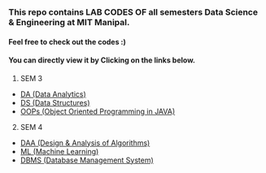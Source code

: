 ### This repo contains LAB CODES OF all semesters Data Science & Engineering at MIT Manipal.
#### Feel free to check out the codes :)
#### You can directly view it by Clicking on the links below.

1) SEM 3  
* [DA (Data Analytics)](https://github.com/ashrut1011/DSE/tree/main/DA%20lab)
* [DS (Data Structures)](https://github.com/ashrut1011/DSE/tree/main/DS)
* [OOPs (Object Oriented Programming in JAVA)](https://github.com/ashrut1011/DSE/tree/main/OOPs)

2) SEM 4
* [DAA (Design & Analysis of Algorithms)](https://github.com/ashrut1011/DSE/tree/main/DAA%20LAB)
* [ML (Machine Learning)](https://github.com/ashrut1011/DSE/tree/main/ML%20LAB)
* [DBMS (Database Management System)](https://github.com/ashrut1011/DSE/tree/main/DBMS%20LAB)
